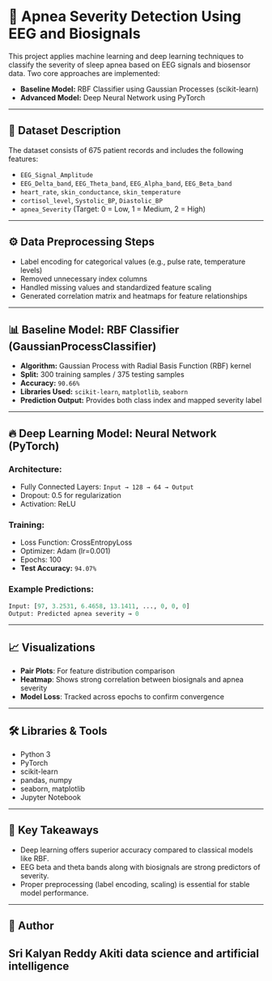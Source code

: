 # 🧠 Apnea Severity Detection Using EEG and Biosignals

This project applies machine learning and deep learning techniques to classify the severity of sleep apnea based on EEG signals and biosensor data. Two core approaches are implemented:
- **Baseline Model:** RBF Classifier using Gaussian Processes (scikit-learn)
- **Advanced Model:** Deep Neural Network using PyTorch

---

## 📁 Dataset Description

The dataset consists of 675 patient records and includes the following features:

- `EEG_Signal_Amplitude`
- `EEG_Delta_band`, `EEG_Theta_band`, `EEG_Alpha_band`, `EEG_Beta_band`
- `heart_rate`, `skin_conductance`, `skin_temperature`
- `cortisol_level`, `Systolic_BP`, `Diastolic_BP`
- `apnea_Severity` (Target: 0 = Low, 1 = Medium, 2 = High)

---

## ⚙️ Data Preprocessing Steps

- Label encoding for categorical values (e.g., pulse rate, temperature levels)
- Removed unnecessary index columns
- Handled missing values and standardized feature scaling
- Generated correlation matrix and heatmaps for feature relationships

---

## 📊 Baseline Model: RBF Classifier (GaussianProcessClassifier)

- **Algorithm:** Gaussian Process with Radial Basis Function (RBF) kernel
- **Split:** 300 training samples / 375 testing samples
- **Accuracy:** `90.66%`
- **Libraries Used:** `scikit-learn`, `matplotlib`, `seaborn`
- **Prediction Output:** Provides both class index and mapped severity label

---

## 🔥 Deep Learning Model: Neural Network (PyTorch)

### Architecture:
- Fully Connected Layers: `Input → 128 → 64 → Output`
- Dropout: 0.5 for regularization
- Activation: ReLU

### Training:
- Loss Function: CrossEntropyLoss
- Optimizer: Adam (lr=0.001)
- Epochs: 100
- **Test Accuracy:** `94.07%`

### Example Predictions:
```python
Input: [97, 3.2531, 6.4658, 13.1411, ..., 0, 0, 0]
Output: Predicted apnea severity → 0
```

---

## 📈 Visualizations

- **Pair Plots**: For feature distribution comparison
- **Heatmap**: Shows strong correlation between biosignals and apnea severity
- **Model Loss**: Tracked across epochs to confirm convergence

---

## 🛠 Libraries & Tools

- Python 3
- PyTorch
- scikit-learn
- pandas, numpy
- seaborn, matplotlib
- Jupyter Notebook

---

## 📌 Key Takeaways

- Deep learning offers superior accuracy compared to classical models like RBF.
- EEG beta and theta bands along with biosignals are strong predictors of severity.
- Proper preprocessing (label encoding, scaling) is essential for stable model performance.

---

## 👤 Author

**Sri Kalyan Reddy Akiti**
data science and artificial intelligence
---
